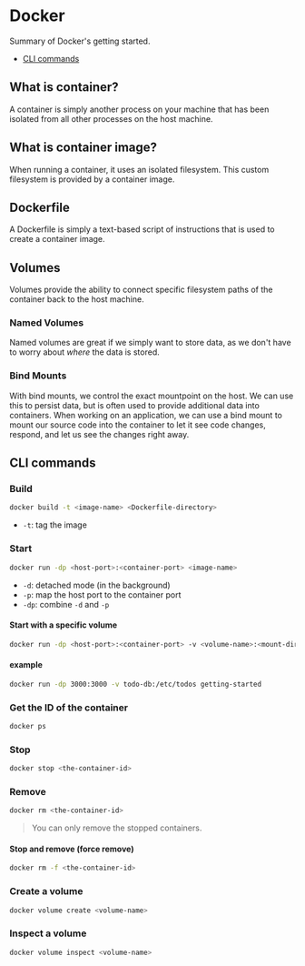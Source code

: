 # Docker

Summary of Docker's getting started.

- [CLI commands](#cli-commands)

## What is container?

A container is simply another process on your machine that has been isolated from all other processes on the host machine.

## What is container image?

When running a container, it uses an isolated filesystem. This custom filesystem is provided by a container image.

## Dockerfile

A Dockerfile is simply a text-based script of instructions that is used to create a container image.

## Volumes

Volumes provide the ability to connect specific filesystem paths of the container back to the host machine.

### Named Volumes

Named volumes are great if we simply want to store data, as we don't have to worry about _where_ the data is stored.

### Bind Mounts

With bind mounts, we control the exact mountpoint on the host. We can use this to persist data, but is often used to provide additional data into containers. When working on an application, we can use a bind mount to mount our source code into the container to let it see code changes, respond, and let us see the changes right away.

## CLI commands

### Build

```zsh
docker build -t <image-name> <Dockerfile-directory>
```

- `-t`: tag the image

### Start

```zsh
docker run -dp <host-port>:<container-port> <image-name>
```

- `-d`: detached mode (in the background)
- `-p`: map the host port to the container port
- `-dp`: combine `-d` and `-p`

#### Start with a specific volume

```zsh
docker run -dp <host-port>:<container-port> -v <volume-name>:<mount-directory>
```

#### example

```zsh
docker run -dp 3000:3000 -v todo-db:/etc/todos getting-started
```

### Get the ID of the container

```zsh
docker ps
```

### Stop

```zsh
docker stop <the-container-id>
```

### Remove

```zsh
docker rm <the-container-id>
```

> You can only remove the stopped containers.

#### Stop and remove (force remove)

```zsh
docker rm -f <the-container-id>
```

### Create a volume

```zsh
docker volume create <volume-name>
```

### Inspect a volume

```zsh
docker volume inspect <volume-name>
```
